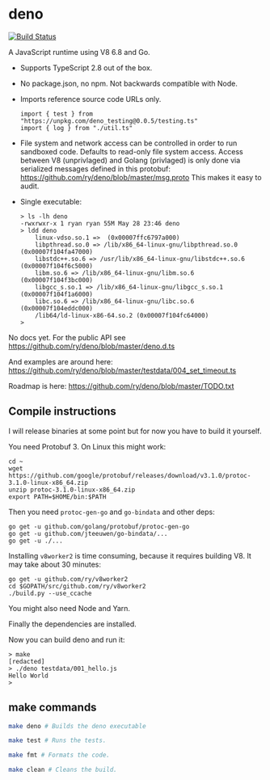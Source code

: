 # deno

[![Build Status](https://travis-ci.com/propelml/deno.svg?token=eWz4oGVxypBGsz78gdKp&branch=master)](https://travis-ci.com/propelml/deno)

A JavaScript runtime using V8 6.8 and Go.

* Supports TypeScript 2.8 out of the box.

* No package.json, no npm. Not backwards compatible with Node.

* Imports reference source code URLs only.
	```
  import { test } from "https://unpkg.com/deno_testing@0.0.5/testing.ts"
  import { log } from "./util.ts"
	```

* File system and network access can be controlled in order to run sandboxed
  code. Defaults to read-only file system access. Access between V8
  (unprivlaged) and Golang (privlaged) is only done via serialized messages
  defined in this protobuf: https://github.com/ry/deno/blob/master/msg.proto
  This makes it easy to audit.

* Single executable:
	```
	> ls -lh deno
	-rwxrwxr-x 1 ryan ryan 55M May 28 23:46 deno
	> ldd deno
		linux-vdso.so.1 =>  (0x00007ffc6797a000)
		libpthread.so.0 => /lib/x86_64-linux-gnu/libpthread.so.0 (0x00007f104fa47000)
		libstdc++.so.6 => /usr/lib/x86_64-linux-gnu/libstdc++.so.6 (0x00007f104f6c5000)
		libm.so.6 => /lib/x86_64-linux-gnu/libm.so.6 (0x00007f104f3bc000)
		libgcc_s.so.1 => /lib/x86_64-linux-gnu/libgcc_s.so.1 (0x00007f104f1a6000)
		libc.so.6 => /lib/x86_64-linux-gnu/libc.so.6 (0x00007f104eddc000)
		/lib64/ld-linux-x86-64.so.2 (0x00007f104fc64000)
	>
	```

No docs yet. For the public API see
https://github.com/ry/deno/blob/master/deno.d.ts

And examples are around here:
https://github.com/ry/deno/blob/master/testdata/004_set_timeout.ts

Roadmap is here: https://github.com/ry/deno/blob/master/TODO.txt


## Compile instructions

I will release binaries at some point but for now you have to build it
yourself.

You need Protobuf 3. On Linux this might work:
```
cd ~
wget https://github.com/google/protobuf/releases/download/v3.1.0/protoc-3.1.0-linux-x86_64.zip
unzip protoc-3.1.0-linux-x86_64.zip
export PATH=$HOME/bin:$PATH
```

Then you need `protoc-gen-go` and `go-bindata` and other deps:
```
go get -u github.com/golang/protobuf/protoc-gen-go
go get -u github.com/jteeuwen/go-bindata/...
go get -u ./...
```

Installing `v8worker2` is time consuming, because it requires building V8. It
may take about 30 minutes:
```
go get -u github.com/ry/v8worker2
cd $GOPATH/src/github.com/ry/v8worker2
./build.py --use_ccache
```

You might also need Node and Yarn.

Finally the dependencies are installed.

Now you can build deno and run it:
```
> make
[redacted]
> ./deno testdata/001_hello.js
Hello World
>
```

## make commands

```bash
make deno # Builds the deno executable

make test # Runs the tests.

make fmt # Formats the code.

make clean # Cleans the build.
```

